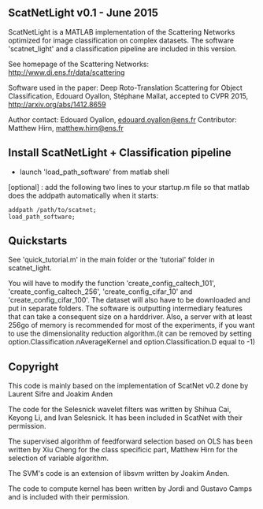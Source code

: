 ScatNetLight v0.1 - June 2015
-------

ScatNetLight is a MATLAB implementation of the Scattering Networks optimized for image classification on complex datasets. The software 'scatnet_light' and a classification pipeline are included in this version.

See homepage of the Scattering Networks:
http://www.di.ens.fr/data/scattering

Software used in the paper:
Deep Roto-Translation Scattering for Object Classification, Edouard Oyallon, Stéphane Mallat, accepted to CVPR 2015, http://arxiv.org/abs/1412.8659

Author contact: Edouard Oyallon, edouard.oyallon@ens.fr
Contributor: Matthew Hirn, matthew.hirn@ens.fr


Install ScatNetLight + Classification pipeline
---------------

- launch 'load_path_software' from matlab shell

[optional] : add the following two lines to your startup.m file
so that matlab does the addpath automatically when it starts: 


    addpath /path/to/scatnet;
    load_path_software;

Quickstarts
-----------

See 'quick_tutorial.m' in the main folder or the 'tutorial' folder in scatnet_light.

You will have to modify the function 'create_config_caltech_101', 'create_config_caltech_256', 'create_config_cifar_10' and 'create_config_cifar_100'. The dataset will also have to be downloaded and put in separate folders. The software is outputting intermediary features that can take a consequent size on a harddriver. Also, a server with at least 256go of memory is recommended for most of the experiments, if you want to use the dimensionality reduction algorithm.(it can be removed by setting option.Classification.nAverageKernel and option.Classification.D equal to -1)

Copyright
----------

This code is mainly based on the implementation of ScatNet v0.2 done by Laurent Sifre and Joakim Anden

The code for the Selesnick wavelet filters was written by Shihua Cai, Keyong Li, and Ivan Selesnick. It has been included in ScatNet with their permission.

The supervised algorithm of feedforward selection based on OLS has been written by Xiu Cheng for the class specificic part, Matthew Hirn for the selection of variable algorithm.

The SVM's code is an extension of libsvm written by Joakim Anden.

The code to compute kernel has been written by Jordi and Gustavo Camps and is included with their permission.

